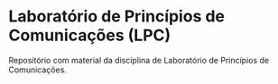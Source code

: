 # Laboratório de Princípios de Comunicações (LPC)

Repositório com material da disciplina de Laboratório de Princípios de Comunicações.
